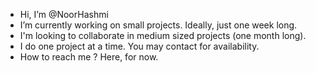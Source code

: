 - Hi, I’m @NoorHashmi
- I’m currently working on small projects. Ideally, just one week long.
- I'm looking to collaborate in medium sized projects (one month long).
- I do one project at a time. You may contact for availability.
- How to reach me ? Here, for now.

<!---
NoorHashmi/NoorHashmi is a ✨ special ✨ repository because its `README.md` (this file) appears on your GitHub profile.
You can click the Preview link to take a look at your changes.
--->
